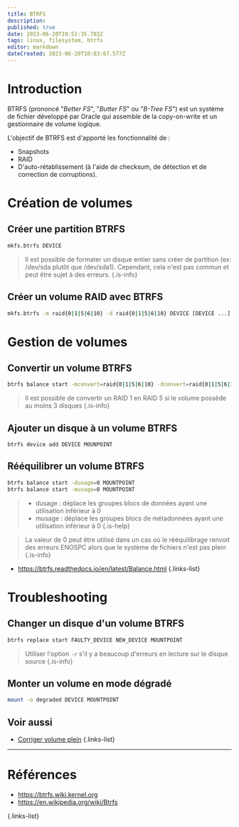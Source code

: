 ```yaml
---
title: BTRFS
description: 
published: true
date: 2023-06-20T19:51:35.702Z
tags: linux, filesystem, btrfs
editor: markdown
dateCreated: 2023-06-20T10:03:07.577Z
---
```


# Introduction
BTRFS (prononcé "*Better FS*", "*Butter FS*" ou "*B-Tree FS*") est un système de fichier développé par Oracle qui assemble de la copy-on-write et un gestionnaire de volume logique.

L'objectif de BTRFS est d'apporté les fonctionnalité de :
- Snapshots
- RAID
- D'auto-rétablissement (à l'aide de checksum, de détection et de correction de corruptions).

# Création de volumes
## Créer une partition BTRFS
```bash
mkfs.btrfs DEVICE
```
> Il est possible de formater un disque entier sans créer de partition (ex: /dev/sda plutôt que /dev/sda1). Cependant, cela n'est pas commun et peut être sujet à des erreurs. 
{.is-info}

## Créer un volume RAID avec BTRFS
```bash
mkfs.btrfs -m raid{0|1|5|6|10} -d raid{0|1|5|6|10} DEVICE [DEVICE ...]
```

# Gestion de volumes
## Convertir un volume BTRFS
```bash
btrfs balance start -mconvert=raid{0|1|5|6|10} -dconvert=raid{0|1|5|6|1}0 MOUNTPOINT
```
> Il est possible de convertir un RAID 1 en RAID 5 si le volume possède au moins 3 disques
{.is-info}

## Ajouter un disque à un volume BTRFS
```
btrfs device add DEVICE MOUNPOINT
```

## Rééquilibrer un volume BTRFS
```bash
btrfs balance start -dusage=0 MOUNTPOINT
btrfs balance start -musage=0 MOUNTPOINT
```
> - dusage : déplace les groupes blocs de données ayant une utilisation inférieur à 0
> - musage : déplace les groupes blocs de métadonnées ayant une utilisation inférieur à 0
{.is-help}

> La valeur de 0 peut être utilisé dans un cas où le rééquilibrage renvoit des erreurs ENOSPC alors que le système de fichiers n'est pas plein
{.is-info}

- https://btrfs.readthedocs.io/en/latest/Balance.html
{.links-list}

# Troubleshooting
## Changer un disque d'un volume BTRFS
```bash
btrfs replace start FAULTY_DEVICE NEW_DEVICE MOUNTPOINT
```
> Utiliser l'option `-r` s'il y a beaucoup d'erreurs en lecture sur le disque source
{.is-info}

## Monter un volume en mode dégradé
```bash
mount -o degraded DEVICE MOUNTPOINT
```

## Voir aussi
- [Corriger volume plein](/filesystems/btrfs/troubleshooting/full-volume)
{.links-list}


---

# Références
- https://btrfs.wiki.kernel.org
- https://en.wikipedia.org/wiki/Btrfs

{.links-list}